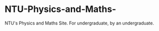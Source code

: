 NTU-Physics-and-Maths-
======================

NTU's Physics and Maths Site. For undergraduate, by an undergraduate.
